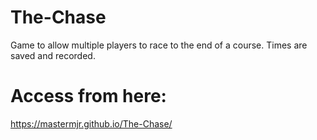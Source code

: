 # The-Chase
Game to allow multiple players to race to the end of  a course. Times are saved and recorded.

# Access from here:
https://mastermjr.github.io/The-Chase/
